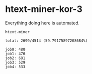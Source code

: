 # htext-miner-kor-3

Everything doing here is automated.

```
htext-miner

total: 2699/4514 (59.79175897208684%)

job0: 480
job1: 476
job2: 681
job3: 529
job4: 533
```